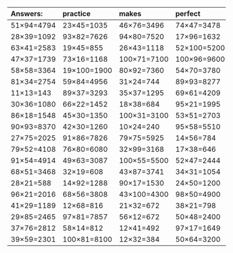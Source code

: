 | Answers: | practice | makes | perfect | ! |
| :--- | :--- | :--- | :--- | :--- |
| 51×94=4794 | 23×45=1035 | 46×76=3496 | 74×47=3478 | 23×11=253 | 
| 28×39=1092 | 93×82=7626 | 94×80=7520 | 17×96=1632 | 83×35=2905 | 
| 63×41=2583 | 19×45=855 | 26×43=1118 | 52×100=5200 | 97×72=6984 | 
| 47×37=1739 | 73×16=1168 | 100×71=7100 | 100×96=9600 | 82×77=6314 | 
| 58×58=3364 | 19×100=1900 | 80×92=7360 | 54×70=3780 | 43×36=1548 | 
| 81×34=2754 | 59×84=4956 | 31×24=744 | 89×93=8277 | 91×95=8645 | 
| 11×13=143 | 89×37=3293 | 35×37=1295 | 69×61=4209 | 49×35=1715 | 
| 30×36=1080 | 66×22=1452 | 18×38=684 | 95×21=1995 | 67×63=4221 | 
| 86×18=1548 | 45×30=1350 | 100×31=3100 | 53×51=2703 | 90×41=3690 | 
| 90×93=8370 | 42×30=1260 | 10×24=240 | 95×58=5510 | 89×24=2136 | 
| 27×75=2025 | 91×86=7826 | 79×75=5925 | 14×56=784 | 23×22=506 | 
| 79×52=4108 | 76×80=6080 | 32×99=3168 | 17×38=646 | 48×39=1872 | 
| 91×54=4914 | 49×63=3087 | 100×55=5500 | 52×47=2444 | 58×26=1508 | 
| 68×51=3468 | 32×19=608 | 43×87=3741 | 34×31=1054 | 33×48=1584 | 
| 28×21=588 | 14×92=1288 | 90×17=1530 | 24×50=1200 | 20×17=340 | 
| 96×21=2016 | 68×56=3808 | 43×100=4300 | 98×50=4900 | 84×62=5208 | 
| 41×29=1189 | 12×68=816 | 21×32=672 | 38×21=798 | 76×40=3040 | 
| 29×85=2465 | 97×81=7857 | 56×12=672 | 50×48=2400 | 43×10=430 | 
| 37×76=2812 | 58×14=812 | 12×41=492 | 97×17=1649 | 72×79=5688 | 
| 39×59=2301 | 100×81=8100 | 12×32=384 | 50×64=3200 | 85×14=1190 | 
